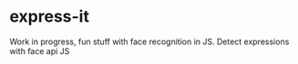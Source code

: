 # express-it
Work in progress,
fun stuff with face recognition in JS.
Detect expressions with face api JS
